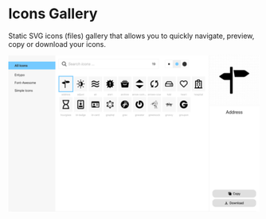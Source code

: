 # Icons Gallery

Static SVG icons (files) gallery that allows you to quickly navigate, preview, copy or download your icons.

![ref](./ref.png)
